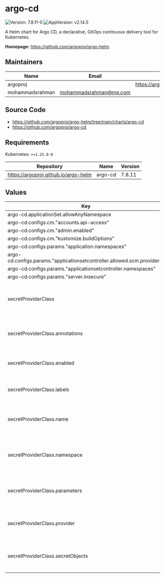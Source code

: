 # argo-cd

![Version: 7.8.11-0](https://img.shields.io/badge/Version-7.8.11--0-informational?style=flat-square) ![AppVersion: v2.14.5](https://img.shields.io/badge/AppVersion-v2.14.5-informational?style=flat-square)

A Helm chart for Argo CD, a declarative, GitOps continuous delivery tool for Kubernetes.

**Homepage:** <https://github.com/argoproj/argo-helm>

## Maintainers

| Name | Email | Url |
| ---- | ------ | --- |
| argoproj |  | <https://argoproj.github.io/> |
| mohammadsrahman | <mohammadsrahman@me.com> |  |

## Source Code

* <https://github.com/argoproj/argo-helm/tree/main/charts/argo-cd>
* <https://github.com/argoproj/argo-cd>

## Requirements

Kubernetes: `>=1.25.0-0`

| Repository | Name | Version |
|------------|------|---------|
| https://argoproj.github.io/argo-helm | argo-cd | 7.8.11 |

## Values

| Key | Type | Default | Description |
|-----|------|---------|-------------|
| argo-cd.applicationSet.allowAnyNamespace | bool | `true` |  |
| argo-cd.configs.cm."accounts.api-access" | string | `"apiKey"` |  |
| argo-cd.configs.cm."admin.enabled" | bool | `true` |  |
| argo-cd.configs.cm."kustomize.buildOptions" | string | `"--enable-helm"` |  |
| argo-cd.configs.params."application.namespaces" | string | `"*"` |  |
| argo-cd.configs.params."applicationsetcontroller.allowed.scm.providers" | string | `"https://github.com/"` |  |
| argo-cd.configs.params."applicationsetcontroller.namespaces" | string | `"*"` |  |
| argo-cd.configs.params."server.insecure" | bool | `true` |  |
| secretProviderClass | object | `{"annotations":{},"enabled":false,"labels":{},"name":"secret-provider-class","namespace":"argo-cd","parameters":{},"provider":"aws","secretObjects":[]}` | Secret Provider Class |
| secretProviderClass.annotations | object | {} | Annotations for the Secret Provider Class |
| secretProviderClass.enabled | bool | false | Enable the Secret Provider Class |
| secretProviderClass.labels | object | {} | Labels for the Secret Provider Class |
| secretProviderClass.name | string | secret-provider-class | The name of the Secret Provider Class |
| secretProviderClass.namespace | string | argo-cd | The namespace of the Secret Provider Class |
| secretProviderClass.parameters | object | {}   | Parameters for the Secret Provider Class |
| secretProviderClass.provider | string | aws | The provider of the Secret Provider Class |
| secretProviderClass.secretObjects | list | []   | Secret Objects for the Secret Provider Class |

